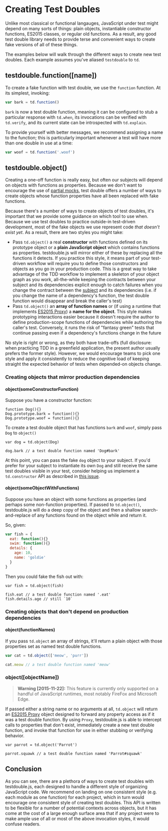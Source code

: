 # Creating Test Doubles

Unlike most classical or functional langauges, JavaScript under test might depend on many sorts of things: plain objects, instantiable constructor functions, ES2015 classes, or regular old functions. As a result, any good test double library needs to provide terse and convenient ways to create fake versions of all of these things.

The examples below will walk through the different ways to create new test doubles. Each example assumes you've aliased `testdouble` to `td`.

## testdouble.function([name])

To create a fake function with test double, we use the `function` function. At its simplest, invoking:

``` javascript
var bark = td.function()
```

`bark` is now a test double function, meaning it can be configured to stub a particular response with `td.when`, its invocations can be verified with `td.verify`, and its current state can be introspected with `td.explain`.

To provide yourself with better messages, we recommend assigning a name to the function; this is particularly important whenever a test will have more than one double in use at a time:

``` javascript
var woof = td.function('.woof')
```

## testdouble.object()

Creating a one-off function is really easy, but often our subjects will depend on objects with functions as properties. Because we don't want to encourage the use of [partial mocks](https://github.com/testdouble/contributing-tests/wiki/Partial-Mock),  test double offers a number of ways to create objects whose function properties have all been replaced with fake functions.

Because there's a number of ways to create objects of test doubles, it's important that we provide some guidance on which tool to use when. Because we use test doubles to practice outside-in test-driven development, most of the fake objects we use represent code *that doesn't exist yet*. As a result, there are two styles you might take:

* Pass `td.object()` a real **constructor** with functions defined on its prototype object or a **plain JavaScript object** which contains functions as properties. testdouble.js will mirror either of these by replacing all the functions it detects. If you practice this style, it means part of your test-driven workflow will require you to define those constructors and objects as you go in your production code. This is a great way to take advantage of the TDD workflow to implement a skeleton of your object graph as you work, all-the-while keeping the contracts between your subject and its dependencies explicit enough to catch failures when you change the contract between the [subject](https://github.com/testdouble/contributing-tests/wiki/Subject) and its dependencies (i.e. if you change the name of a dependency's function, the test double function would disappear and break the caller's test)
* Pass `td.object()` an **array of function names** or (if using a runtime that implements [ES2015 Proxy](https://developer.mozilla.org/en-US/docs/Web/JavaScript/Reference/Global_Objects/Proxy)) a **name for the object**. This style makes prototyping interactions easier because it doesn't require the author to define production-scope functions of dependencies while authoring the caller's test. Conversely, it runs the risk of "fantasy green" tests that continue passing even if a dependency's functions change in the future

No style is right or wrong, as they both have trade-offs (full disclosure: when practicing TDD in a greenfield application, the present author usually prefers the former style). However, we would encourage teams to pick one style and apply it consistently to reduce the cognitive load of keeping straight the expected behavior of tests when depended-on objects change.

### Creating objects that mirror production dependencies

#### object(someConstructorFunction)

Suppose you have a constructor function:

```
function Dog(){}
Dog.prototype.bark = function(){}
Dog.prototype.woof = function(){}
```

To create a test double object that has functions `bark` and `woof`, simply pass `Dog` to `object()`

```
var dog = td.object(Dog)

dog.bark // a test double function named 'Dog#bark'
```

At this point, you can pass the fake `dog` object to your subject. If you'd prefer for your subject to instantiate its own `Dog` and still receive the same test doubles visible in your test, consider helping us implement a `td.constructor` API as described in [this issue](https://github.com/testdouble/testdouble.js/issues/54).

#### object(someObjectWithFunctions)

Suppose you have an object with some functions as properties (and perhaps some non-function properties). If passed to `td.object()`, testdouble.js will do a deep copy of the object and then a shallow search-and-replace of any functions found on the object while and return it.

So, given:

``` javascript
var fish = {
  eat: function(){}
  swim: function(){}
  details: {
    age: 10,
    name: 'goldie'
  }
}
```

Then you could fake the fish out with:

```
var fish = td.object(fish)

fish.eat // a test double function named '.eat'
fish.details.age // still `10`
```

### Creating objects that don't depend on production dependencies

#### object(functionNames)

If you pass `td.object` an array of strings, it'll return a plain object with those properties set as named test double functions.

``` javascript
var cat = td.object(['meow', 'purr'])

cat.meow // a test double function named 'meow'
```

### object([objectName])

> **Warning [2015-11-22]:** This feature is currently only supported on a handful of JavaScript runtimes, most notably FireFox and Microsoft Edge.

If passed either a string name or no arguments at all, `td.object` will return an [ES2015 Proxy](https://developer.mozilla.org/en-US/docs/Web/JavaScript/Reference/Global_Objects/Proxy) object designed to forward any property access as if it was a test double function. By using `Proxy`, testdouble.js is able to intercept calls to properties that don't exist, immediately create a new test double function, and invoke that function for use in either stubbing or verifying behavior.

```
var parrot = td.object('Parrot')

parrot.squawk // a test double function named 'Parrot#squawk'
```

## Conclusion

As you can see, there are a plethora of ways to create test doubles with testdouble.js, each designed to handle a different style of organizing JavaScript code. We recommend on landing on one consistent style (e.g. each module as one function) for each project, which in turn would encourage one consistent style of creating test doubles. This API is written to be flexible for a number of potential contexts across objects, but it has come at the cost of a large enough surface area that if any project were to make ample use of all or most of the above invocation styles, it would confuse readers.
